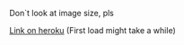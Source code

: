 Don`t look at image size, pls

[Link on heroku](https://redux-thing.herokuapp.com/) (First load might take a while)

